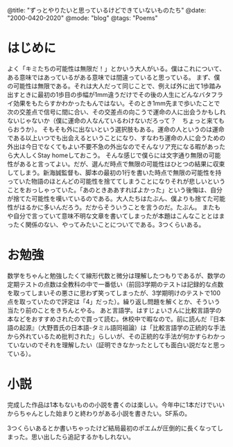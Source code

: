 @title: "ずっとやりたいと思っているけどできていないものたち"
@date: "2000-0420-2020"
@mode: "blog"
@tags: "Poems"

# はじめに
よく「キミたちの可能性は無限だ！」とかいう大人がいる。僕はこれについて、ある意味ではあっているがある意味では間違っていると思っている。
まず、僕の可能性は無限である。それは大人だって同じことで、例えば外に出て1歩踏み出すときに最初の1歩目の歩幅が1mm違うだけでその後の人生にどんなバタフライ効果をもたらすかわかったもんではない。そのとき1mm先まで歩いたことで次の交差点で信号に間に合い、その交差点の向こうで運命の人に出会うかもしれないじゃないか（僕に運命の人なんているわけないだろって？　ちょっと来てもらおうか）。
そもそも外に出ないという選択肢もある。運命の人というのは運命である以上いつでも出会えるということになり、すなわち運命の人に会うための外出は今日でなくてもよい不要不急の外出なのでそんなリア充になる暇があったら大人しくStay homeしておこう。
そんな感じで僕らには文字通り無限の可能性があると言ってよい。だが、選んだ時点で無限の可能性はひとつの結果に収束してしまう。新海誠監督も、脚本の最初の1行を書いた時点で無限の可能性を持っていた物語のほとんどの可能性を捨ててしまうことになりそれが悲しいということをおっしゃっていた。「あのときああすればよかった」という後悔は、自分が捨てた可能性を嘆いているのである。大人たちはたぶん、僕よりも捨てた可能性がはるかに多いんだろう。だからそういうことを言うのだ。たぶん。
またもや自分で言っていて意味不明な文章を書いてしまったが本題はこんなこととはまったく関係のない、やってみたいことについてである。3つくらいある。

# お勉強
数学をちゃんと勉強したくて線形代数と微分は理解したつもりであるが、数学の定期テストの点数は全教科の中で一番低い（前回3学期のテストは記録的な点数を取ってしまいその悪さに思わず笑ってしまったが、3学期明けのテストで100点を取っていたので評定は「4」だった）。繰り返し問題を解くとか、そういう当たり前のことをきちんとやる。
あと言語学。はすじょいさんに比較言語学の本などをおすすめされたので買って読む。休校中で暇なので。前に読んだ『日本語の起源』（大野晋氏の日本語-タミル語同祖論）は「比較言語学の正統的な手法から外れているため批判された」らしいが、その正統的な手法が何かすらわかっていないのでそれを理解したい（証明できなかったとしても面白い説だなと思っている）。

# 小説
完成した作品は1本もないものの小説を書くのは楽しい。今年中に1本だけでいいからちゃんとした始まりと終わりがある小説を書きたい。SF系の。

3つくらいあるとか書いちゃったけど結局最初のポエムが圧倒的に長くなってしまった。思い出したら追記するかもしれない。